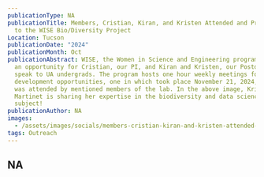 ```yaml
---
publicationType: NA
publicationTitle: Members, Cristian, Kiran, and Kristen Attended and Presented
  to the WISE Bio/Diversity Project
Location: Tucson
publicationDate: "2024"
publicationMonth: Oct
publicationAbstract: WISE, the Women in Science and Engineering program granted
  an opportunity for Cristian, our PI, and Kiran and Kristen, our Postdocs, to
  speak to UA undergrads. The program hosts one hour weekly meetings for
  development opportunities, one in which took place November 21, 2024, which
  was attended by mentioned members of the lab. In the above image, Kristen
  Martinet is sharing her expertise in the biodiversity and data science
  subject!
publicationAuthor: NA
images:
  - /assets/images/socials/members-cristian-kiran-and-kristen-attended-and-presented-to-the-wise-bio-diversity-project-.jpg
tags: Outreach
---
```


NA
---

